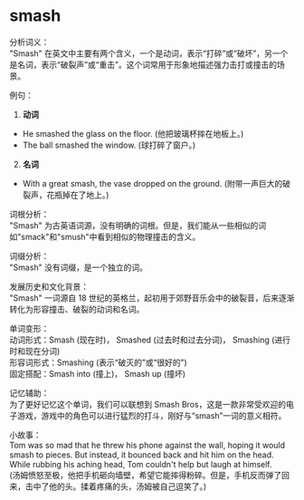 # smash

分析词义：  
"Smash" 在英文中主要有两个含义，一个是动词，表示“打碎”或“破坏”，另一个是名词，表示“破裂声”或“重击”。这个词常用于形象地描述强力击打或撞击的场景。

  

例句：

  

1.  **动词**

  

*   He smashed the glass on the floor. (他把玻璃杯摔在地板上。)
*   The ball smashed the window. (球打碎了窗户。)

  

2.  **名词**

  

*   With a great smash, the vase dropped on the ground. (附带一声巨大的破裂声，花瓶掉在了地上。)

  

词根分析：  
"Smash" 为古英语词源，没有明确的词根。但是，我们能从一些相似的词如"smack"和"smush"中看到相似的物理撞击的含义。

  

词缀分析：  
"Smash" 没有词缀，是一个独立的词。

  

发展历史和文化背景：  
"Smash" 一词源自 18 世纪的英格兰，起初用于郊野音乐会中的破裂音，后来逐渐转化为形容撞击、破裂的动词和名词。

  

单词变形：  
动词形式：Smash (现在时)， Smashed (过去时和过去分词)， Smashing (进行时和现在分词)  
形容词形式：Smashing (表示“破灭的”或“很好的”)  
固定搭配：Smash into (撞上)， Smash up (撞坏)

  

记忆辅助：  
为了更好记忆这个单词，我们可以联想到 Smash Bros，这是一款非常受欢迎的电子游戏，游戏中的角色可以进行猛烈的打斗，刚好与“smash”一词的意义相符。

  

小故事：  
Tom was so mad that he threw his phone against the wall, hoping it would smash to pieces. But instead, it bounced back and hit him on the head. While rubbing his aching head, Tom couldn't help but laugh at himself.  
(汤姆愤怒至极，他把手机砸向墙壁，希望它能摔得粉碎。但是，手机反而弹了回来，击中了他的头。揉着疼痛的头，汤姆被自己逗笑了。)
